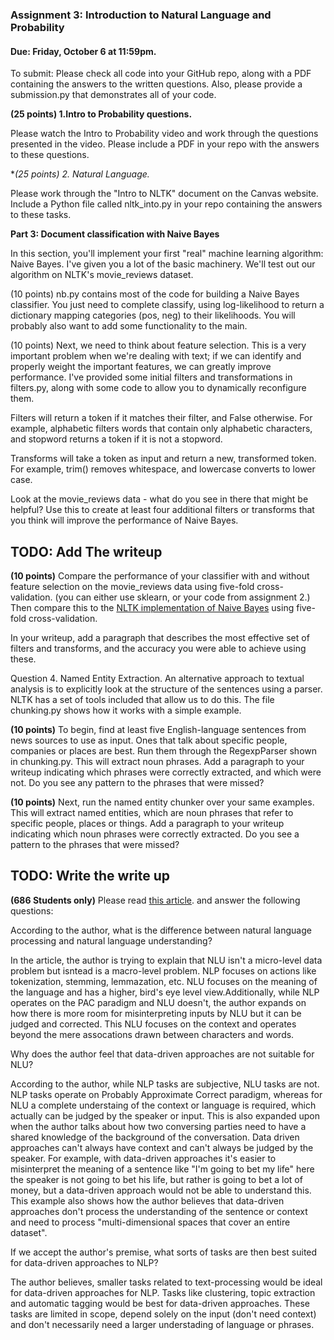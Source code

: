 ### Assignment 3: Introduction to Natural Language and Probability

#### Due: Friday, October 6 at 11:59pm.

To submit: Please check all code into your GitHub repo, along with a PDF containing the answers to the written questions. Also, please provide a submission.py that demonstrates all of your code.

**(25 points) 1.Intro to Probability questions.**

Please watch the Intro to Probability video and work through the questions presented in the video.
Please include a PDF in your repo with the answers to these questions.

**(25 points) 2. Natural Language.*

Please work through the "Intro to NLTK" document on the Canvas website. Include a Python file called nltk_into.py
in your repo containing the answers to these tasks.


**Part 3: Document classification with Naive Bayes**

In this section, you'll implement your first "real" machine learning algorithm: Naive Bayes.
I've given you a lot of the basic machinery. We'll test out our algorithm on NLTK's movie_reviews dataset.

(10 points) nb.py contains most of the code for building a Naive Bayes classifier. You just need to complete classify, using log-likelihood to return a dictionary mapping categories (pos, neg) to their likelihoods. You will probably also want to add some functionality to the main.

(10 points) Next, we need to think about feature selection. This is a very important problem when we're dealing with text; if we can identify and properly weight the important features, we can greatly improve performance. I've provided some initial filters and transformations in filters.py, along with some code to allow you to dynamically reconfigure them.

Filters will return a token if it matches their filter, and False otherwise. For example, alphabetic filters words that contain only alphabetic characters, and stopword returns a token if it is not a stopword.

Transforms will take a token as input and return a new, transformed token. For example, trim() removes whitespace, and lowercase converts to lower case.

Look at the movie_reviews data - what do you see in there that might be helpful? Use this to create at least four additional filters or transforms that you think will improve the performance of Naive Bayes.

## TODO: Add The writeup

**(10 points)** Compare the performance of your classifier with and without feature selection on the movie_reviews data using five-fold cross-validation.
(you can either use sklearn, or your code from assignment 2.) Then compare this to the [NLTK implementation of Naive Bayes](https://www.nltk.org/book/ch06.html) using five-fold cross-validation.

In your writeup, add a paragraph that describes the most effective set of filters and transforms, and the accuracy you were able to achieve using these.

Question 4. Named Entity Extraction. An alternative approach to textual analysis is to explicitly look at the structure of the sentences using a parser. NLTK has a set of tools included that allow us to do this. The file chunking.py shows how it works with a simple example.

**(10 points)** To begin, find at least five English-language sentences from news sources to use as input. Ones that talk about specific people, companies or places are best. Run them through the RegexpParser shown in chunking.py. This will extract noun phrases. Add a paragraph to your writeup indicating which phrases were correctly extracted, and which were not. Do you see any pattern to the phrases that were missed?

**(10 points)** Next, run the named entity chunker over your same examples. This will extract named entities, which are noun phrases that refer to specific people, places or things. Add a paragraph to your writeup indicating which noun phrases were correctly extracted. Do you see a pattern to the phrases that were missed?

## TODO: Write the write up

**(686 Students only)** Please read [this article](https://thegradient.pub/machine-learning-wont-solve-the-natural-language-understanding-challenge/). and answer the following questions:

According to the author, what is the difference between natural language processing and natural language understanding?

In the article, the author is trying to explain that NLU isn't a micro-level data problem but isntead is a macro-level problem. NLP focuses on actions like tokenization, stemming, lemmazation, etc. NLU focuses on the meaning of the language and has a higher, bird's eye level view.Additionally, while NLP operates on the PAC paradigm and NLU doesn't, the author expands on how there is more room for misinterpreting inputs by NLU but it can be judged and corrected. This NLU focuses on the context and operates beyond the mere assocations drawn between characters and words.

Why does the author feel that data-driven approaches are not suitable for NLU?

According to the author, while NLP tasks are subjective, NLU tasks are not. NLP tasks operate on Probably Approximate Correct paradigm, whereas for NLU a complete understaing of the context or language is required, which actually can be judged by the speaker or input. This is also expanded upon when the author talks about how two conversing parties need to have a shared knowledge of the background of the conversation. Data driven approaches can't always have context and can't always be judged by the speaker. For example, with data-driven approaches it's easier to misinterpret the meaning of a sentence like "I'm going to bet my life" here the speaker is not going to bet his life, but rather is going to bet a lot of money, but a data-driven approach would not be able to understand this. This example also shows how the author believes that data-driven approaches don't process the understanding of the sentence or context and need to process "multi-dimensional spaces that cover an entire dataset".

If we accept the author's premise, what sorts of tasks are then best suited for data-driven approaches to NLP?

The author believes, smaller tasks related to text-processing would be ideal for data-driven approaches for NLP. Tasks like clustering, topic extraction and automatic tagging would be best for data-driven approaches. These tasks are limited in scope, depend solely on the input (don't need context) and don't necessarily need a larger understading of language or phrases.